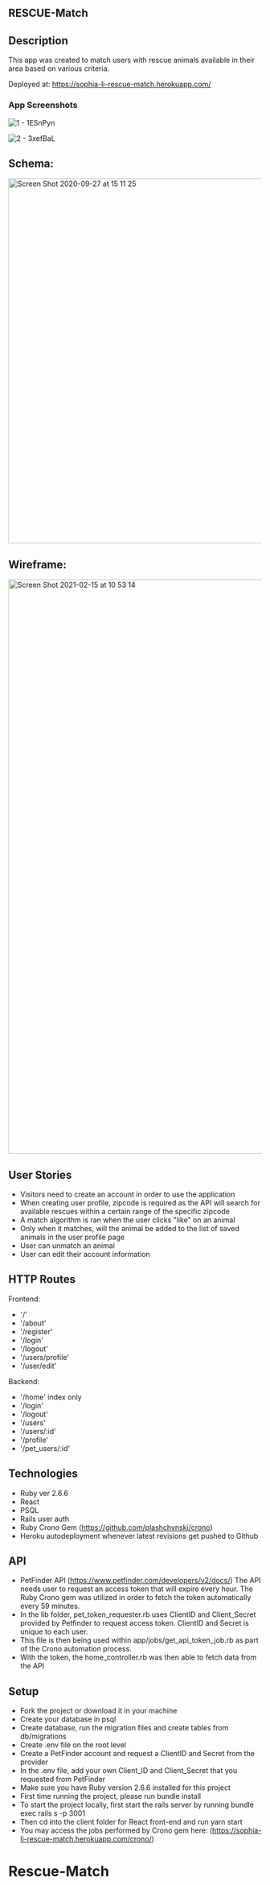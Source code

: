 ## RESCUE-Match

## Description
This app was created to match users with rescue animals available in their area based on various criteria. 

Deployed at: https://sophia-li-rescue-match.herokuapp.com/ 

### App Screenshots
![1 - 1ESnPyn](https://user-images.githubusercontent.com/59341273/107974089-b13a9880-6f7b-11eb-8d46-4ee043b0bc4e.png)

![2 - 3xefBaL](https://user-images.githubusercontent.com/59341273/107974086-b0a20200-6f7b-11eb-9847-7af6ae89a99c.jpg)

## Schema:
<img width="725" alt="Screen Shot 2020-09-27 at 15 11 25" src="https://user-images.githubusercontent.com/59341273/107974219-df1fdd00-6f7b-11eb-8b87-10d80918c481.png">


## Wireframe:
<img width="1141" alt="Screen Shot 2021-02-15 at 10 53 14" src="https://user-images.githubusercontent.com/59341273/107974319-07a7d700-6f7c-11eb-8005-6877d560e673.png">


## User Stories
- Visitors need to create an account in order to use the application
- When creating user profile, zipcode is required as the API will search for available rescues within a certain range of the specific zipcode
- A match algorithm is ran when the user clicks "like" on an animal
- Only when it matches, will the animal be added to the list of saved animals in the user profile page
- User can unmatch an animal
- User can edit their account information

## HTTP Routes

Frontend:
- '/'
- '/about'
- '/register'
- '/login'
- '/logout'
- '/users/profile'
- '/user/edit'

Backend:
- '/home' index only
- '/login'
- '/logout'
- '/users'
- '/users/:id'
- '/profile'
- '/pet_users/:id'

## Technologies

- Ruby ver 2.6.6
- React
- PSQL
- Rails user auth
- Ruby Crono Gem (https://github.com/plashchynski/crono)
- Heroku autodeployment whenever latest revisions get pushed to Github

## API
- PetFinder API (https://www.petfinder.com/developers/v2/docs/)
The API needs user to request an access token that will expire every hour. The Ruby Crono gem was utilized in order to fetch the token automatically every 59 minutes.
- In the lib folder, pet_token_requester.rb uses ClientID and Client_Secret provided by Petfinder to request access token. ClientID and Secret is unique to each user.
- This file is then being used within app/jobs/get_api_token_job.rb as part of the Crono automation process.
- With the token, the home_controller.rb was then able to fetch data from the API

## Setup

- Fork the project or download it in your machine
- Create your database in psql
- Create database, run the migration files and create tables from db/migrations
- Create .env file on the root level
- Create a PetFinder account and request a ClientID and Secret from the provider
- In the .env file, add your own Client_ID and Client_Secret that you requested from PetFinder
- Make sure you have Ruby version 2.6.6 installed for this project
- First time running the project, please run bundle install
- To start the project locally, first start the rails server by running bundle exec rails s -p 3001
- Then cd into the client folder for React front-end and run yarn start
- You may access the jobs performed by Crono gem here: (https://sophia-li-rescue-match.herokuapp.com/crono/)


# Rescue-Match
